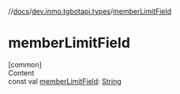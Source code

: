 //[docs](../../index.md)/[dev.inmo.tgbotapi.types](index.md)/[memberLimitField](member-limit-field.md)



# memberLimitField  
[common]  
Content  
const val [memberLimitField](member-limit-field.md): [String](https://kotlinlang.org/api/latest/jvm/stdlib/kotlin/-string/index.html)  



